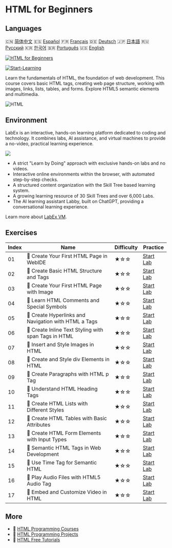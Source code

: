 # HTML for Beginners

## Languages

🇨🇳 [简体中文](README_zh.md) 🇪🇸 [Español](README_es.md) 🇫🇷 [Français](README_fr.md) 🇩🇪 [Deutsch](README_de.md) 🇯🇵 [日本語](README_ja.md) 🇷🇺 [Русский](README_ru.md) 🇰🇷 [한국어](README_ko.md) 🇧🇷 [Português](README_pt.md) 🇺🇸 [English](README.md) 

[![HTML for Beginners](https://cover-creator.labex.io/html-for-beginners.png)](https://labex.io/en/courses/html-for-beginners)

[![Start-Learning](https://img.shields.io/badge/Start-Learning-whitesmoke?style=for-the-badge)](https://labex.io/en/courses/html-for-beginners)

Learn the fundamentals of HTML, the foundation of web development. This course covers basic HTML tags, creating web page structure, working with images, links, lists, tables, and forms. Explore HTML5 semantic elements and multimedia.

![HTML](https://img.shields.io/badge/HTML-whitesmoke?style=for-the-badge&logo=html)


## Environment

LabEx is an interactive, hands-on learning platform dedicated to coding and technology. It combines labs, AI assistance, and virtual machines to provide a no-video, practical learning experience.

![](https://tutorial-screenshot.getvm.io/images/vm-1725247253.png)

- A strict "Learn by Doing" approach with exclusive hands-on labs and no videos.
- Interactive online environments within the browser, with automated step-by-step checks.
- A structured content organization with the Skill Tree based learning system.
- A growing learning resource of 30 Skill Trees and over 6,000 Labs.
- The AI learning assistant Labby, built on ChatGPT, providing a conversational learning experience.

Learn more about [LabEx VM](https://support.labex.io/using-labex/virtual-machine).

## Exercises

|   Index | Name                                                 | Difficulty   | Practice                                                                                                                                  |
|---------|------------------------------------------------------|--------------|-------------------------------------------------------------------------------------------------------------------------------------------|
|      01 | 📖 Create Your First HTML Page in WebIDE             | ★☆☆          | <a target='_blank' href='https://labex.io/en/tutorials/html-create-your-first-html-page-in-webide-451041'>Start Lab</a>                   |
|      02 | 📖 Create Basic HTML Structure and Tags              | ★☆☆          | <a target='_blank' href='https://labex.io/en/tutorials/css-create-basic-html-structure-and-tags-451029'>Start Lab</a>                     |
|      03 | 📖 Create Your First HTML Page with Image            | ★☆☆          | <a target='_blank' href='https://labex.io/en/tutorials/javascript-create-your-first-html-page-with-image-451042'>Start Lab</a>            |
|      04 | 📖 Learn HTML Comments and Special Symbols           | ★☆☆          | <a target='_blank' href='https://labex.io/en/tutorials/html-learn-html-comments-and-special-symbols-451065'>Start Lab</a>                 |
|      05 | 📖 Create Hyperlinks and Navigation with HTML a Tags | ★☆☆          | <a target='_blank' href='https://labex.io/en/tutorials/javascript-create-hyperlinks-and-navigation-with-html-a-tags-451037'>Start Lab</a> |
|      06 | 📖 Create Inline Text Styling with span Tags in HTML | ★☆☆          | <a target='_blank' href='https://labex.io/en/tutorials/javascript-create-inline-text-styling-with-span-tags-in-html-451038'>Start Lab</a> |
|      07 | 📖 Insert and Style Images in HTML                   | ★☆☆          | <a target='_blank' href='https://labex.io/en/tutorials/html-insert-and-style-images-in-html-452362'>Start Lab</a>                         |
|      08 | 📖 Create and Style div Elements in HTML             | ★☆☆          | <a target='_blank' href='https://labex.io/en/tutorials/javascript-create-and-style-div-elements-in-html-451028'>Start Lab</a>             |
|      09 | 📖 Create Paragraphs with HTML p Tag                 | ★☆☆          | <a target='_blank' href='https://labex.io/en/tutorials/html-create-paragraphs-with-html-p-tag-451039'>Start Lab</a>                       |
|      10 | 📖 Understand HTML Heading Tags                      | ★☆☆          | <a target='_blank' href='https://labex.io/en/tutorials/javascript-understand-html-heading-tags-451082'>Start Lab</a>                      |
|      11 | 📖 Create HTML Lists with Different Styles           | ★☆☆          | <a target='_blank' href='https://labex.io/en/tutorials/css-create-html-lists-with-different-styles-451035'>Start Lab</a>                  |
|      12 | 📖 Create HTML Tables with Basic Attributes          | ★☆☆          | <a target='_blank' href='https://labex.io/en/tutorials/css-create-html-tables-with-basic-attributes-451036'>Start Lab</a>                 |
|      13 | 📖 Create HTML Form Elements with Input Types        | ★☆☆          | <a target='_blank' href='https://labex.io/en/tutorials/css-create-html-form-elements-with-input-types-451034'>Start Lab</a>               |
|      14 | 📖 Semantic HTML Tags in Web Development             | ★☆☆          | <a target='_blank' href='https://labex.io/en/tutorials/css-semantic-html-tags-in-web-development-451083'>Start Lab</a>                    |
|      15 | 📖 Use Time Tag for Semantic HTML                    | ★☆☆          | <a target='_blank' href='https://labex.io/en/tutorials/css-use-time-tag-for-semantic-html-451085'>Start Lab</a>                           |
|      16 | 📖 Play Audio Files with HTML5 Audio Tag             | ★☆☆          | <a target='_blank' href='https://labex.io/en/tutorials/html-play-audio-files-with-html5-audio-tag-451070'>Start Lab</a>                   |
|      17 | 📖 Embed and Customize Video in HTML                 | ★☆☆          | <a target='_blank' href='https://labex.io/en/tutorials/html-embed-and-customize-video-in-html-451045'>Start Lab</a>                       |

## More

- 🔗 [HTML Programming Courses](https://github.com/labex-labs/awesome-programming-courses)
- 🔗 [HTML Programming Projects](https://github.com/labex-labs/awesome-programming-projects)
- 🔗 [HTML Free Tutorials](https://github.com/labex-labs/html-free-tutorials)

